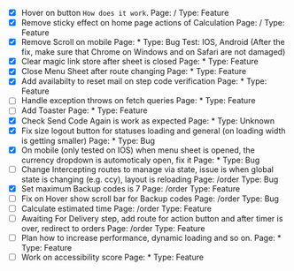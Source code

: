 -   [X] Hover on button `How does it work`.
        Page: /
        Type: Feature
-   [X] Remove sticky effect on home page actions of Calculation
        Page: /
        Type: Feature
-   [X] Remove Scroll on mobile
        Page: \*
        Type: Bug
        Test: IOS, Android (After the fix, make sure that Chrome on Windows and on Safari are not damaged)
-   [X] Clear magic link store after sheet is closed
        Page: \*
        Type: Feature
-   [X] Close Menu Sheet after route changing
        Page: \*
        Type: Feature
-   [X] Add availabilty to reset mail on step code verification
        Page: \*
        Type: Feature
-   [ ] Handle exception throws on fetch queries
        Page: \*
        Type: Feature
-   [ ] Add Toaster
        Page: \*
        Type: Feature
-   [X] Check Send Code Again is work as expected
        Page: \*
        Type: Unknown
-   [X] Fix size logout button for statuses loading and general (on loading width is getting smaller)
        Page: \*
        Type: Bug
-   [X] On mobile (only tested on IOS) when menu sheet is opened, the currency dropdown is automoticaly open, fix it
        Page: \*
        Type: Bug
-   [ ] Change Intercepting routes to manage via state, issue is when global state is changing (e.g. ccy), layout is reloading
        Page: /order
        Type: Bug
-   [X] Set maximum Backup codes is 7
        Page: /order
        Type: Feature
-   [ ] Fix on Hover show scroll bar for Backup codes
        Page: /order
        Type: Bug
-   [ ] Calculate estimated time
        Page: /order
        Type: Feature
-   [ ] Awaiting For Delivery step, add route for action button and after timer is over, redirect to orders
        Page: /order
        Type: Feature
-   [ ] Plan how to increase performance, dynamic loading and so on.
        Page: \*
        Type: Feature
-   [ ] Work on accessibility score
        Page: \*
        Type: Feature
